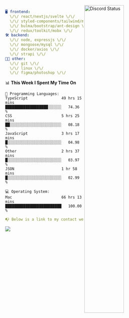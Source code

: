 
<a href="https://discord.com/users/279302975371870218" target="_blank">
    <img width="50%" align="right" alt="Discord Status" src="https://lanyard.cnrad.dev/api/279302975371870218?bg=161B22&borderRadius=5px%205px%200%200&hideTimestamp=true&idleMessage=Just%20chillin%27%20at%20the%20moment&animated=true">
</a>

```yaml
🖥️ frontend: 
  \/\/ react/nextjs/svelte \/\/
  \/\/ styled-components/tailwind/mui/
  \/\/ bulma/bootstrap/ant-design \/\/
  \/\/ redux/toolkit/mobx \/\/
🛠 backend: 
  \/\/ node, expressjs \/\/
  \/\/ mongoose/mysql \/\/
  \/\/ docker/axios \/\/
  \/\/ strapi \/\/
👨‍💻 other: 
  \/\/ git \/\/ 
  \/\/ linux \/\/
  \/\/ figma/photoshop \/\/
```
<!--START_SECTION:waka-->
📊 **This Week I Spent My Time On** 

```text
💬 Programming Languages: 
TypeScript               49 hrs 15 mins      ███████████████████░░░░░░   74.36 % 
CSS                      5 hrs 25 mins       ██░░░░░░░░░░░░░░░░░░░░░░░   08.18 % 
JavaScript               3 hrs 17 mins       █░░░░░░░░░░░░░░░░░░░░░░░░   04.98 % 
Other                    2 hrs 37 mins       █░░░░░░░░░░░░░░░░░░░░░░░░   03.97 % 
JSON                     1 hr 58 mins        █░░░░░░░░░░░░░░░░░░░░░░░░   02.99 % 

💻 Operating System: 
Mac                      66 hrs 13 mins      █████████████████████████   100.00 % 
```


<!--END_SECTION:waka-->
```yaml
📭 Below is a link to my contact website 
```
<a href="https://mxns.xyz" target="_black"> <img src="https://img.shields.io/badge/website-161B22?style=for-the-badge&logo=About.me&logoColor=white"></img> <a/>
